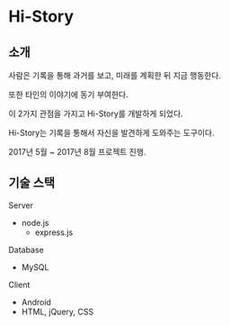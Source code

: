 # Hi-Story

## 소개

사람은 기록을 통해 과거를 보고, 미래를 계획한 뒤 지금 행동한다.

또한 타인의 이야기에 동기 부여한다.
  

이 2가지 관점을 가지고 Hi-Story를 개발하게 되었다.

Hi-Story는 기록을 통해서 자신을 발견하게 도와주는 도구이다.


2017년 5월 ~ 2017년 8월 프로젝트 진행.

## 기술 스택

Server
- node.js
    - express.js

Database
- MySQL

Client
- Android
- HTML, jQuery, CSS

